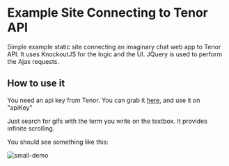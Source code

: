 # Example Site Connecting to Tenor API #

Simple example static site connecting an imaginary chat web app to Tenor API. It uses KnockoutJS for the logic and the UI. JQuery is used to perform the Ajax requests.


## How to use it ##

You need an api key from Tenor. You can grab it [here](https://tenor.com/developer/keyregistration), and use it on "apiKey"

Just search for gifs with the term you write on the textbox.
It provides infinite scrolling.

You should see something like this:

![small-demo](small-demo.gif "Small Demo")

